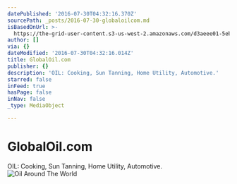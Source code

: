 ```yaml
---
datePublished: '2016-07-30T04:32:16.370Z'
sourcePath: _posts/2016-07-30-globaloilcom.md
isBasedOnUrl: >-
  https://the-grid-user-content.s3-us-west-2.amazonaws.com/d3aeee01-5eb8-44b1-bcf7-275e5d6aa034.jpg
author: []
via: {}
dateModified: '2016-07-30T04:32:16.014Z'
title: GlobalOil.com
publisher: {}
description: 'OIL: Cooking, Sun Tanning, Home Utility, Automotive.'
starred: false
inFeed: true
hasPage: false
inNav: false
_type: MediaObject

---
```

# GlobalOil.com

OIL: Cooking, Sun Tanning, Home Utility, Automotive.
![Oil Around The World](https://the-grid-user-content.s3-us-west-2.amazonaws.com/9e404128-9a90-420d-9b90-b640ac47e954.jpg)